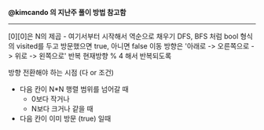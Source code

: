 **@kimcando 의 지난주 풀이 방법 참고함**

***
[0][0]은 N의 제곱 - 여기서부터 시작해서 역순으로 채우기
DFS, BFS 처럼 bool 형식의 visited를 두고 방문했으면 true, 아니면 false 
이동 방향은 '아래로 -> 오른쪽으로 -> 위로 -> 왼쪽으로' 반복
    현재방향 % 4 해서 반복되도록

방향 전환해야 하는 시점 (다 or 조건)
* 다음 칸이 N*N 행렬 범위를 넘어갈 때
    - 0보다 작거나 
    - N보다 크거나 같을 때
* 다음 칸이 이미 방문 (true) 일때
